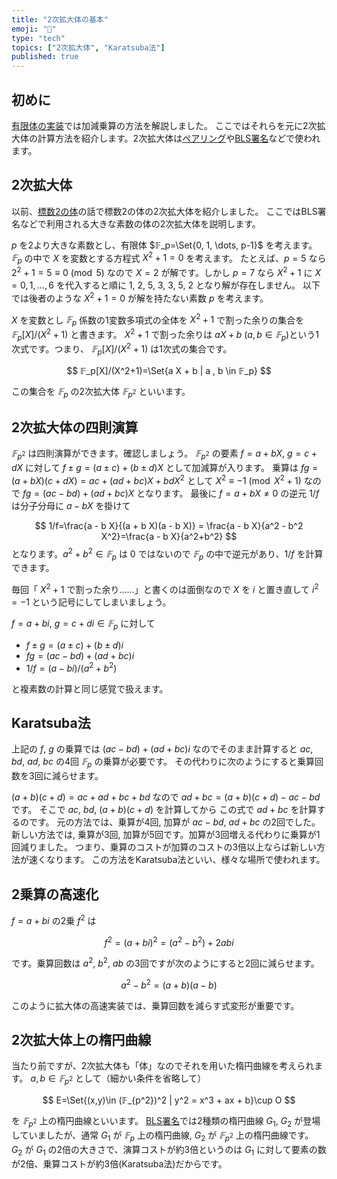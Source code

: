 ```yaml
---
title: "2次拡大体の基本"
emoji: "🧮"
type: "tech"
topics: ["2次拡大体", "Karatsuba法"]
published: true
---
```

## 初めに
[有限体の実装](https://zenn.dev/herumi/articles/finite-field-01-add#%E6%9C%89%E9%99%90%E4%BD%93%E3%81%AE%E5%AE%9F%E8%A3%85%E4%B8%80%E8%A6%A7)では加減乗算の方法を解説しました。
ここではそれらを元に2次拡大体の計算方法を紹介します。2次拡大体は[ペアリング](https://zenn.dev/herumi/articles/pairing-l2he)や[BLS署名](https://zenn.dev/herumi/articles/bls-signature)などで使われます。

## 2次拡大体
以前、[標数2の体](https://zenn.dev/herumi/articles/extension-field-of-f2)の話で標数2の体の2次拡大体を紹介しました。
ここではBLS署名などで利用される大きな素数の体の2次拡大体を説明します。

$p$ を2より大きな素数とし、有限体 $𝔽_p=\Set{0, 1, \dots, p-1}$ を考えます。
$𝔽_p$ の中で $X$ を変数とする方程式 $X^2+1=0$ を考えます。
たとえば、$p=5$ なら $2^2+1=5 \equiv 0 \pmod{5}$ なので $X=2$ が解です。しかし $p=7$ なら $X^2+1$ に $X = 0, 1, \dots, 6$ を代入すると順に 1, 2, 5, 3, 3, 5, 2 となり解が存在しません。
以下では後者のような $X^2+1=0$ が解を持たない素数 $p$ を考えます。

$X$ を変数とし $𝔽_p$ 係数の1変数多項式の全体を $X^2+1$ で割った余りの集合を $𝔽_p[X]/(X^2+1)$ と書きます。
$X^2+1$ で割った余りは $a X + b$ ($a, b \in 𝔽_p$)という1次式です。つまり、 $𝔽_p[X]/(X^2+1)$ は1次式の集合です。

$$
𝔽_p[X]/(X^2+1)=\Set{a X + b | a , b \in 𝔽_p}
$$

この集合を $𝔽_p$ の2次拡大体 $𝔽_{p^2}$ といいます。

## 2次拡大体の四則演算

$𝔽_{p^2}$ は四則演算ができます。確認しましょう。
$𝔽_{p^2}$ の要素 $f=a+b X$, $g=c+d X$ に対して $f \pm g = (a \pm c) + (b \pm d)X$ として加減算が入ります。
乗算は $fg = (a + b X)(c + d X) = ac + (ad + bc)X + bd X^2$ として $X^2 \equiv -1 \pmod{X^2+1}$ なので
$fg = (ac-bd) + (ad + bc)X$ となります。
最後に $f=a + b X \neq 0$ の逆元 $1/f$ は分子分母に $a - b X$ を掛けて

$$
1/f=\frac{a - b X}{(a + b X)(a - b X)} = \frac{a - b X}{a^2 - b^2 X^2}=\frac{a - b X}{a^2+b^2}
$$
となります。$a^2+b^2 \in 𝔽_p$ は 0 ではないので $𝔽_p$ の中で逆元があり、$1/f$ を計算できます。

毎回「 $X^2+1$ で割った余り……」と書くのは面倒なので $X$ を $i$ と置き直して $i^2=-1$ という記号にしてしまいましょう。

$f = a + b i$, $g=c + d i \in 𝔽_p$ に対して
- $f \pm g = (a \pm c)+(b\pm d)i$
- $fg = (a c - b d) + (ad + bc)i$
- $1/f= (a-bi) / (a^2+b^2)$

と複素数の計算と同じ感覚で扱えます。

## Karatsuba法
上記の $f$, $g$ の乗算では $(ac-bd) + (ad + bc) i$ なのでそのまま計算すると $ac$, $bd$, $ad$, $bc$ の4回 $𝔽_p$ の乗算が必要です。
その代わりに次のようにすると乗算回数を3回に減らせます。

$(a+b)(c+d)=ac + ad + bc + bd$ なので $ad + bc = (a+b)(c+d) - ac - bd$ です。
そこで $ac$, $bd$, $(a+b)(c+d)$ を計算してから この式で $ad + bc$ を計算するのです。
元の方法では、乗算が4回, 加算が $ac-bd$, $ad + bc$ の2回でした。
新しい方法では, 乗算が3回, 加算が5回です。加算が3回増える代わりに乗算が1回減りました。
つまり、乗算のコストが加算のコストの3倍以上ならば新しい方法が速くなります。
この方法をKaratsuba法といい、様々な場所で使われます。

## 2乗算の高速化
$f=a+bi$ の2乗 $f^2$ は

$$
f^2=(a+bi)^2=(a^2-b^2)+2abi
$$

です。乗算回数は $a^2$, $b^2$, $ab$ の3回ですが次のようにすると2回に減らせます。

$$
a^2-b^2=(a+b)(a-b)
$$

このように拡大体の高速実装では、乗算回数を減らす式変形が重要です。

## 2次拡大体上の楕円曲線
当たり前ですが、2次拡大体も「体」なのでそれを用いた楕円曲線を考えられます。
$a, b \in 𝔽_{p^2}$ として（細かい条件を省略して）

$$
E=\Set{(x,y)\in (𝔽_{p^2})^2 | y^2 = x^3 + ax + b}\cup O
$$

を $𝔽_{p^2}$ 上の楕円曲線といいます。
[BLS署名](https://zenn.dev/herumi/articles/bls-signature)では2種類の楕円曲線 $G_1$, $G_2$ が登場していましたが、通常 $G_1$ が $𝔽_p$ 上の楕円曲線, $G_2$ が $𝔽_{p^2}$ 上の楕円曲線です。
$G_2$ が $G_1$ の2倍の大きさで、演算コストが約3倍というのは $G_1$ に対して要素の数が2倍、乗算コストが約3倍(Karatsuba法)だからです。

